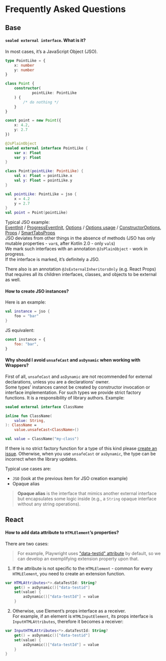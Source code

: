 # Frequently Asked Questions

## Base

#### `sealed external interface`. What is it?

In most cases, it’s a JavaScript Object (JSO).

```typescript
type PointLike = {
    x: number
    y: number
}

class Point {
    constructor(
            pointLike: PointLike
    ) {
        /* do nothing */
    }
}

const point = new Point({
    x: 4.2,
    y: 2.7
})
```

```kotlin
@JsPlainObject
sealed external interface PointLike {
    var x: Float
    var y: Float
}

class Point(pointLike: PointLike) {
    val x: Float = pointLike.x
    val y: Float = pointLike.y
}

val pointLike: PointLike = jso {
    x = 4.2
    y = 2.7
}
val point = Point(pointLike)
```

Typical JSO example: \
[EventInit](https://github.com/JetBrains/kotlin-wrappers/blob/f6915bfc40e116367d7b1b5e289fa3586bbc50f0/kotlin-web/src/jsMain/generated/web/events/EventInit.kt#L7-L12) / [ProgressEventInit](https://github.com/JetBrains/kotlin-wrappers/blob/f6915bfc40e116367d7b1b5e289fa3586bbc50f0/kotlin-web/src/jsMain/generated/web/events/ProgressEventInit.kt#L8-L14),
[Options](https://github.com/JetBrains/kotlin-wrappers/blob/f6915bfc40e116367d7b1b5e289fa3586bbc50f0/kotlin-emotion/src/jsMain/kotlin/emotion/cache/Options.kt#L7-L14) / [Options usage](https://github.com/JetBrains/kotlin-wrappers/blob/f6915bfc40e116367d7b1b5e289fa3586bbc50f0/kotlin-emotion/src/jsMain/kotlin/emotion/cache/createCache.kt#L7-L10) / [ConstructorOptions](https://github.com/JetBrains/kotlin-wrappers/blob/f6915bfc40e116367d7b1b5e289fa3586bbc50f0/kotlin-cesium-engine/src/jsMain/generated/cesium/engine/ClassificationPrimitive.kt#L60-L73),
[Props](https://github.com/JetBrains/kotlin-wrappers/blob/f6915bfc40e116367d7b1b5e289fa3586bbc50f0/kotlin-react-core/src/jsMain/kotlin/react/Props.kt#L14-L21) / [SmartTabsProps](https://github.com/JetBrains/kotlin-wrappers/blob/f6915bfc40e116367d7b1b5e289fa3586bbc50f0/kotlin-ring-ui/src/jsMain/kotlin/ringui/Tabs.kt#L28-L30) \
JSO deviates from other things in the absence of methods (JSO has only mutable properties - `var`s,
after Kotlin 2.0 - only `val`s) \
We mark such interfaces with an annotation `@JsPlainObject` - work in progress. \
If the interface is marked, it’s definitely a JSO.

There also is an annotation `@JsExternalInheritorsOnly` (e.g. React Props) that requires all its children interfaces,
classes, and objects to be external as well.

#### How to create JSO instances?

Here is an example:

```kotlin
val instance = jso {
    foo = "bar"
}
```

JS equivalent:

```javascript
const instance = {
    foo: "bar",
}
```

#### Why should I avoid `unsafeCast` and `asDynamic` when working with Wrappers?

First of all, `unsafeCast` and `asDynamic` are not recommended for external declarations, unless you are a
declarations' owner. \
Some types' instances cannot be created by constructor invocation or interface implementation. For such types we
provide strict factory functions. It is a responsibility of library authors.
Example:

```kotlin
sealed external interface ClassName

inline fun ClassName(
    value: String,
): ClassName =
    value.unsafeCast<ClassName>()

val value = ClassName("my-class")
```

If there is no strict factory function for a type of this kind
please [create an issue](https://github.com/JetBrains/kotlin-wrappers/issues).
Otherwise, when you use `unsafeCast` or `asDynamic`, the type can be incorrect when the library updates.

Typical use cases are:

- `JSO` (look at the previous item for JSO creation example)
- Opaque alias

> **Opaque alias** is the interface that mimics another external interface but encapsulates some logic inside (e.g.,
> a `String` opaque interface without any string operations).

## React

#### How to add data attribute to `HTMLElement`’s properties?

There are two cases:

> For example, Playwright uses ["data-testid" attribute](https://playwright.dev/docs/locators#locate-by-test-id) by
> default, so we can develop an exemplifying extension property upon that.

1. If the attribute is not specific to the `HTMLElement` - common for every `HTMLElement`, you need to create an
   extension
   function.

```kotlin
var HTMLAttributes<*>.dataTestId: String?
    get() = asDynamic()["data-testid"]
    set(value) {
        asDynamic()["data-testId"] = value
    }
```

2. Otherwise, use Element’s props interface as a receiver. \
   For example, if an element is `HTMLInputElement`, its props interface is `InputHTMLAttributes`, therefore it becomes
   a receiver:

```kotlin
var InputHTMLAttributes<*>.dataTestId: String?
    get() = asDynamic()["data-testid"]
    set(value) {
        asDynamic()["data-testId"] = value
    }
}
```
